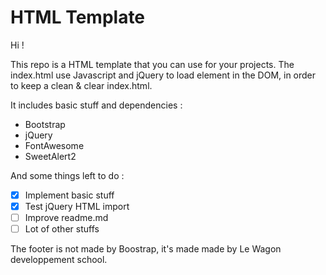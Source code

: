# HTML Template
Hi ! 

This repo is a HTML template that you can use for your projects.
The index.html use Javascript and jQuery to load element in the DOM, in order to keep a clean & clear index.html.

It includes basic stuff and dependencies :
- Bootstrap
- jQuery
- FontAwesome
- SweetAlert2

And some things left to do :
- [x] Implement basic stuff
- [x] Test jQuery HTML import 
- [ ] Improve readme.md
- [ ] Lot of other stuffs

The footer is not made by Boostrap, it's made made by Le Wagon developpement school.

